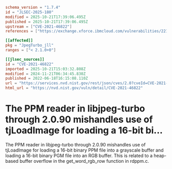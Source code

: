 ```toml
schema_version = "1.7.4"
id = "JLSEC-2025-180"
modified = 2025-10-21T17:39:06.495Z
published = 2025-10-21T17:39:06.495Z
upstream = ["CVE-2021-46822"]
references = ["https://exchange.xforce.ibmcloud.com/vulnerabilities/221567", "https://github.com/libjpeg-turbo/libjpeg-turbo/commit/f35fd27ec641c42d6b115bfa595e483ec58188d2", "https://exchange.xforce.ibmcloud.com/vulnerabilities/221567", "https://github.com/libjpeg-turbo/libjpeg-turbo/commit/f35fd27ec641c42d6b115bfa595e483ec58188d2"]

[[affected]]
pkg = "JpegTurbo_jll"
ranges = ["< 2.1.0+0"]

[[jlsec_sources]]
id = "CVE-2021-46822"
imported = 2025-10-21T15:03:32.808Z
modified = 2024-11-21T06:34:45.830Z
published = 2022-06-18T16:15:08.110Z
url = "https://services.nvd.nist.gov/rest/json/cves/2.0?cveId=CVE-2021-46822"
html_url = "https://nvd.nist.gov/vuln/detail/CVE-2021-46822"
```

# The PPM reader in libjpeg-turbo through 2.0.90 mishandles use of tjLoadImage for loading a 16-bit bi...

The PPM reader in libjpeg-turbo through 2.0.90 mishandles use of tjLoadImage for loading a 16-bit binary PPM file into a grayscale buffer and loading a 16-bit binary PGM file into an RGB buffer. This is related to a heap-based buffer overflow in the get_word_rgb_row function in rdppm.c.

